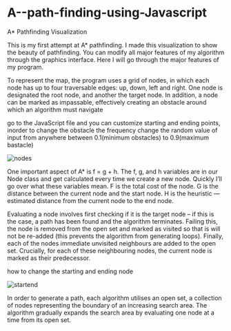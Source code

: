 # A--path-finding-using-Javascript

A* Pathfinding Visualization

This is my first attempt at A* pathfinding. I made this visualization to show the beauty of pathfinding. You can modify all major features of my algorithm through the graphics interface. Here I will go through the major features of my program.


To represent the map, the program uses a grid of nodes, in which each node has up to four traversable edges: up, down, left and right. One node is designated the root node, and another the target node. In addition, a node can be marked as impassable, effectively creating an obstacle around which an algorithm must navigate

go to the JavaScript file and you can customize starting and ending points, inorder to change the obstacle the frequency change the random value of input from anywhere between 0.1(minimum obstacles) to 0.9(maximum bastacle)


![nodes](https://user-images.githubusercontent.com/40710016/60679602-ceede380-9ea5-11e9-97ec-ec3dfbdbf311.png)




One important aspect of A* is f = g + h. The f, g, and h variables are in our Node class and get calculated every time we create a new node. Quickly I’ll go over what these variables mean.
F is the total cost of the node.
G is the distance between the current node and the start node.
H is the heuristic — estimated distance from the current node to the end node.


Evaluating a node involves first checking if it is the target node – if this is the case, a path has been found and the algorithm terminates. Failing this, the node is removed from the open set and marked as visited so that is will not be re-added (this prevents the algorithm from generating loops). Finally, each of the nodes immediate unvisited neighbours are added to the open set. Crucially, for each of these neighbouring nodes, the current node is marked as their predecessor.


how to change the starting and ending node

![startend](https://user-images.githubusercontent.com/40710016/60679844-bfbb6580-9ea6-11e9-9cee-649499df4fd9.PNG)



In order to generate a path, each algorithm utilises an open set, a collection of nodes representing the boundary of an increasing search area. The algorithm gradually expands the search area by evaluating one node at a time from its open set.
